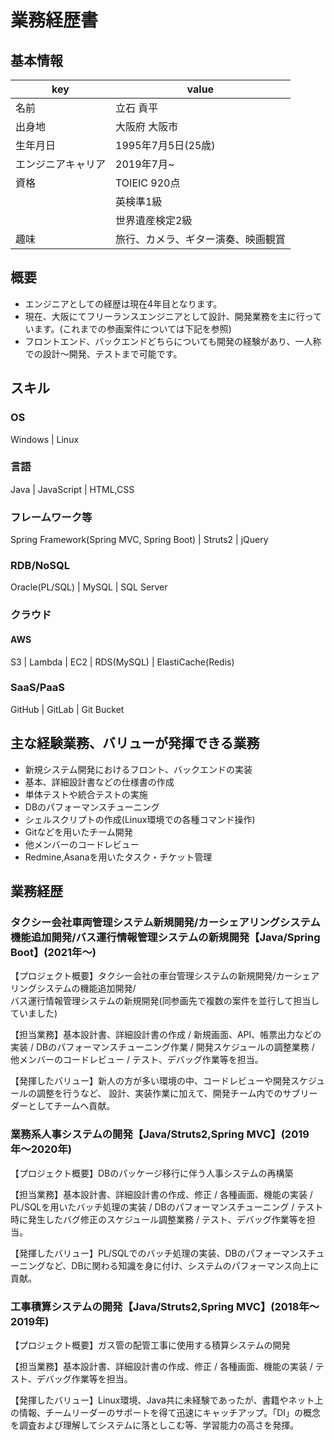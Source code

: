 # 業務経歴書

## 基本情報

|key|value|
|----|----|
|名前|立石 貢平|
|出身地|大阪府 大阪市|
|生年月日|1995年7月5日(25歳)|
|エンジニアキャリア|2019年7月~|
|資格|TOIEIC 920点|
||英検準1級|
||世界遺産検定2級|
|趣味|旅行、カメラ、ギター演奏、映画観賞|

## 概要
- エンジニアとしての経歴は現在4年目となります。
- 現在、大阪にてフリーランスエンジニアとして設計、開発業務を主に行っています。(これまでの参画案件については下記を参照)
- フロントエンド、バックエンドどちらについても開発の経験があり、一人称での設計〜開発、テストまで可能です。

## スキル

### OS

Windows | Linux

### 言語

Java | JavaScript | HTML,CSS

### フレームワーク等

Spring Framework(Spring MVC, Spring Boot) | Struts2 | jQuery

### RDB/NoSQL

Oracle(PL/SQL) | MySQL | SQL Server

### クラウド

#### AWS

S3 | Lambda | EC2 | RDS(MySQL) | ElastiCache(Redis)

### SaaS/PaaS

GitHub | GitLab | Git Bucket

## 主な経験業務、バリューが発揮できる業務

- 新規システム開発におけるフロント、バックエンドの実装
- 基本、詳細設計書などの仕様書の作成
- 単体テストや統合テストの実施
- DBのパフォーマンスチューニング
- シェルスクリプトの作成(Linux環境での各種コマンド操作)
- Gitなどを用いたチーム開発
- 他メンバーのコードレビュー
- Redmine,Asanaを用いたタスク・チケット管理

## 業務経歴

### タクシー会社車両管理システム新規開発/カーシェアリングシステム機能追加開発/バス運行情報管理システムの新規開発【Java/Spring Boot】(2021年〜)

【プロジェクト概要】タクシー会社の車台管理システムの新規開発/カーシェアリングシステムの機能追加開発/<br>
バス運行情報管理システムの新規開発(同参画先で複数の案件を並行して担当していました)

【担当業務】基本設計書、詳細設計書の作成 / 新規画面、API、帳票出力などの実装 / DBのパフォーマンスチューニング作業 / 開発スケジュールの調整業務 / 他メンバーのコードレビュー / テスト、デバッグ作業等を担当。

【発揮したバリュー】新人の方が多い環境の中、コードレビューや開発スケジュールの調整を行うなど、
設計、実装作業に加えて、開発チーム内でのサブリーダーとしてチームへ貢献。

### 業務系人事システムの開発【Java/Struts2,Spring MVC】(2019年〜2020年)

【プロジェクト概要】DBのパッケージ移行に伴う人事システムの再構築

【担当業務】基本設計書、詳細設計書の作成、修正 / 各種画面、機能の実装 / PL/SQLを用いたバッチ処理の実装 /
DBのパフォーマンスチューニング / テスト時に発生したバグ修正のスケジュール調整業務 / テスト、デバッグ作業等を担当。

【発揮したバリュー】PL/SQLでのバッチ処理の実装、DBのパフォーマンスチューニングなど、DBに関わる知識を身に付け、システムのパフォーマンス向上に貢献。

### 工事積算システムの開発【Java/Struts2,Spring MVC】(2018年〜2019年)

【プロジェクト概要】ガス管の配管工事に使用する積算システムの開発

【担当業務】基本設計書、詳細設計書の作成、修正 / 各種画面、機能の実装 / テスト、デバッグ作業等を担当。

【発揮したバリュー】Linux環境、Java共に未経験であったが、書籍やネット上の情報、チームリーダーのサポートを得て迅速にキャッチアップ。「DI」の概念を調査および理解してシステムに落としこむ等、学習能力の高さを発揮。
